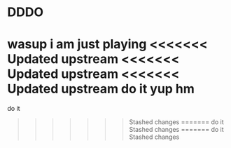 # DDDO
wasup i am just playing
<<<<<<< Updated upstream
<<<<<<< Updated upstream
<<<<<<< Updated upstream
do it
yup hm
=======
do it
>>>>>>> Stashed changes
=======
do it
>>>>>>> Stashed changes
=======
do it
>>>>>>> Stashed changes
